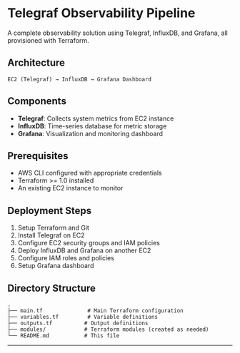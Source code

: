 
# Telegraf Observability Pipeline

A complete observability solution using Telegraf, InfluxDB, and Grafana, all provisioned with Terraform.

## Architecture

```
EC2 (Telegraf) → InfluxDB → Grafana Dashboard
```

## Components

- **Telegraf**: Collects system metrics from EC2 instance
- **InfluxDB**: Time-series database for metric storage
- **Grafana**: Visualization and monitoring dashboard

## Prerequisites

- AWS CLI configured with appropriate credentials
- Terraform >= 1.0 installed
- An existing EC2 instance to monitor

## Deployment Steps

1. Setup Terraform and Git
2. Install Telegraf on EC2
3. Configure EC2 security groups and IAM policies
6. Deploy InfluxDB and Grafana on another EC2
7. Configure IAM roles and policies
8. Setup Grafana dashboard


## Directory Structure

```
.
├── main.tf              # Main Terraform configuration
├── variables.tf         # Variable definitions
├── outputs.tf          # Output definitions
├── modules/            # Terraform modules (created as needed)
└── README.md           # This file
```

---
